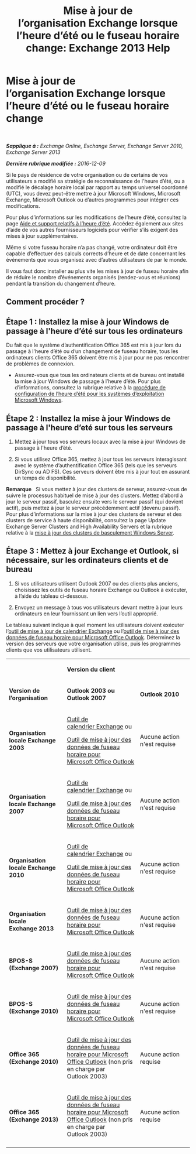 ﻿---
title: 'Mise à jour de l’organisation Exchange lorsque l’heure d’été ou le fuseau horaire change: Exchange 2013 Help'
TOCTitle: Mise à jour de l’organisation Exchange lorsque l’heure d’été ou le fuseau horaire change
ms:assetid: 5b12615c-24cf-4f46-bf3c-2334dc734ef8
ms:mtpsurl: https://technet.microsoft.com/fr-fr/library/Hh530051(v=EXCHG.150)
ms:contentKeyID: 70087267
ms.date: 04/24/2018
mtps_version: v=EXCHG.150
ms.translationtype: HT
---

# Mise à jour de l’organisation Exchange lorsque l’heure d’été ou le fuseau horaire change

 

_**Sapplique à :** Exchange Online, Exchange Server, Exchange Server 2010, Exchange Server 2013_

_**Dernière rubrique modifiée :** 2016-12-09_

Si le pays de résidence de votre organisation ou de certains de vos utilisateurs a modifié sa stratégie de reconnaissance de l'heure d’été, ou a modifié le décalage horaire local par rapport au temps universel coordonné (UTC), vous devez peut-être mettre à jour Microsoft Windows, Microsoft Exchange, Microsoft Outlook ou d’autres programmes pour intégrer ces modifications.

Pour plus d’informations sur les modifications de l’heure d’été, consultez la page [Aide et support relatifs à l’heure d’été](https://go.microsoft.com/fwlink/p/?linkid=99640). Accédez également aux sites d’aide de vos autres fournisseurs logiciels pour vérifier s’ils exigent des mises à jour supplémentaires.

Même si votre fuseau horaire n’a pas changé, votre ordinateur doit être capable d’effectuer des calculs corrects d’heure et de date concernant les événements que vous organisez avec d’autres utilisateurs de par le monde.

Il vous faut donc installer au plus vite les mises à jour de fuseau horaire afin de réduire le nombre d’événements organisés (rendez-vous et réunions) pendant la transition du changement d’heure.

## Comment procéder ?

## Étape 1 : Installez la mise à jour Windows de passage à l'heure d’été sur tous les ordinateurs

Du fait que le système d’authentification Office 365 est mis à jour lors du passage à l'heure d’été ou d’un changement de fuseau horaire, tous les ordinateurs clients Office 365 doivent être mis à jour pour ne pas rencontrer de problèmes de connexion.

  - Assurez-vous que tous les ordinateurs clients et de bureau ont installé la mise à jour Windows de passage à l’heure d’été. Pour plus d’informations, consultez la rubrique relative à la [procédure de configuration de l’heure d’été pour les systèmes d’exploitation Microsoft Windows](http://go.microsoft.com/fwlink/p/?linkid=3052%26kbid=914387).

## Étape 2 : Installez la mise à jour Windows de passage à l'heure d’eté sur tous les serveurs

1.  Mettez à jour tous vos serveurs locaux avec la mise à jour Windows de passage à l'heure d’été.

2.  Si vous utilisez Office 365, mettez à jour tous les serveurs interagissant avec le système d’authentification Office 365 (tels que les serveurs DirSync ou AD FS). Ces serveurs doivent être mis à jour tout en assurant un temps de disponibilité.

**Remarque**   Si vous mettez à jour des clusters de serveur, assurez-vous de suivre le processus habituel de mise à jour des clusters. Mettez d’abord à jour le serveur passif, basculez ensuite vers le serveur passif (qui devient actif), puis mettez à jour le serveur précédemment actif (devenu passif). Pour plus d’informations sur la mise à jour des clusters de serveur et des clusters de service à haute disponibilité, consultez la page Update Exchange Server Clusters and High Availability Servers et la rubrique relative à la [mise à jour des clusters de basculement Windows Server](https://support.microsoft.com/fr-fr/kb/174799).

## Étape 3 : Mettez à jour Exchange et Outlook, si nécessaire, sur les ordinateurs clients et de bureau

1.  Si vos utilisateurs utilisent Outlook 2007 ou des clients plus anciens, choisissez les outils de fuseau horaire Exchange ou Outlook à exécuter, à l’aide du tableau ci-dessous.

2.  Envoyez un message à tous vos utilisateurs devant mettre à jour leurs ordinateurs en leur fournissant un lien vers l’outil approprié.

Le tableau suivant indique à quel moment les utilisateurs doivent exécuter l’[outil de mise à jour de calendrier Exchange](http://go.microsoft.com/fwlink/p/?linkid=3052%26kbid=930879) ou l’[outil de mise à jour des données de fuseau horaire pour Microsoft Office Outlook](http://go.microsoft.com/fwlink/p/?linkid=3052%26kbid=931667). Déterminez la version des serveurs que votre organisation utilise, puis les programmes clients que vos utilisateurs utilisent.


<table>
<colgroup>
<col style="width: 33%" />
<col style="width: 33%" />
<col style="width: 33%" />
</colgroup>
<tbody>
<tr class="odd">
<td><p></p></td>
<td><p><strong>Version du client</strong></p></td>
<td></td>
</tr>
<tr class="even">
<td><p><strong>Version de l’organisation</strong></p></td>
<td><p><strong>Outlook 2003 ou Outlook 2007</strong></p></td>
<td><p><strong>Outlook 2010</strong></p></td>
</tr>
<tr class="odd">
<td><p><strong>Organisation locale Exchange 2003</strong></p></td>
<td><p><a href="http://go.microsoft.com/fwlink/p/?linkid=3052%26kbid=930879">Outil de calendrier Exchange</a> ou</p>
<p><a href="http://go.microsoft.com/fwlink/p/?linkid=3052%26kbid=931667">Outil de mise à jour des données de fuseau horaire pour Microsoft Office Outlook</a></p></td>
<td><p>Aucune action n'est requise</p></td>
</tr>
<tr class="even">
<td><p><strong>Organisation locale Exchange 2007</strong></p></td>
<td><p><a href="http://go.microsoft.com/fwlink/p/?linkid=3052%26kbid=930879">Outil de calendrier Exchange</a> ou</p>
<p><a href="http://go.microsoft.com/fwlink/p/?linkid=3052%26kbid=931667">Outil de mise à jour des données de fuseau horaire pour Microsoft Office Outlook</a></p></td>
<td><p>Aucune action n'est requise</p></td>
</tr>
<tr class="odd">
<td><p><strong>Organisation locale Exchange 2010</strong></p></td>
<td><p><a href="http://go.microsoft.com/fwlink/p/?linkid=3052%26kbid=930879">Outil de calendrier Exchange</a> ou</p>
<p><a href="http://go.microsoft.com/fwlink/p/?linkid=3052%26kbid=931667">Outil de mise à jour des données de fuseau horaire pour Microsoft Office Outlook</a></p></td>
<td><p>Aucune action n'est requise</p></td>
</tr>
<tr class="even">
<td><p><strong>Organisation locale Exchange 2013</strong></p></td>
<td><p><a href="http://go.microsoft.com/fwlink/p/?linkid=3052%26kbid=931667">Outil de mise à jour des données de fuseau horaire pour Microsoft Office Outlook</a></p></td>
<td><p>Aucune action n'est requise</p></td>
</tr>
<tr class="odd">
<td><p><strong>BPOS-S (Exchange 2007)</strong></p></td>
<td><p><a href="http://go.microsoft.com/fwlink/p/?linkid=3052%26kbid=931667">Outil de mise à jour des données de fuseau horaire pour Microsoft Office Outlook</a></p></td>
<td><p>Aucune action n'est requise</p></td>
</tr>
<tr class="even">
<td><p><strong>BPOS-S (Exchange 2010)</strong></p></td>
<td><p><a href="http://go.microsoft.com/fwlink/p/?linkid=3052%26kbid=931667">Outil de mise à jour des données de fuseau horaire pour Microsoft Office Outlook</a></p></td>
<td><p>Aucune action n'est requise</p></td>
</tr>
<tr class="odd">
<td><p><strong>Office 365 (Exchange 2010)</strong></p></td>
<td><p><a href="http://go.microsoft.com/fwlink/p/?linkid=3052%26kbid=931667">Outil de mise à jour des données de fuseau horaire pour Microsoft Office Outlook</a> (non pris en charge par Outlook 2003)</p></td>
<td><p>Aucune action requise</p></td>
</tr>
<tr class="even">
<td><p><strong>Office 365 (Exchange 2013)</strong></p></td>
<td><p><a href="http://go.microsoft.com/fwlink/p/?linkid=3052%26kbid=931667">Outil de mise à jour des données de fuseau horaire pour Microsoft Office Outlook</a> (non pris en charge par Outlook 2003)</p></td>
<td><p>Aucune action requise</p></td>
</tr>
<tr class="odd">
<td></td>
<td></td>
<td></td>
</tr>
</tbody>
</table>

